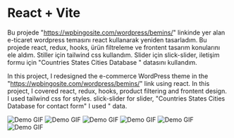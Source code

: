 # React + Vite

Bu projede "https://wpbingosite.com/wordpress/bemins/" linkinde yer alan e-ticaret wordpress temasını react kullanarak yeniden tasarladım. 
Bu projede react, redux, hooks, ürün filtreleme ve frontent tasarım konularını ele aldım. Stiller için tailwind css kullandım. Slider için slick-slider, iletişim formu için "Countries States Cities Database
" datasını kullandım.  


In this project, I redesigned the e-commerce WordPress theme in the "https://wpbingosite.com/wordpress/bemins/" link using react. 
In this project, I covered react, redux, hooks, product filtering and frontent design. I used tailwind css for styles. slick-slider for slider, "Countries States Cities Database for contact form"
I used " data.


![Demo GIF](https://github.com/kudretkrbyk/WordpressBemins/blob/main/src/gif/output000.gif)
![Demo GIF](https://github.com/kudretkrbyk/WordpressBemins/blob/main/src/gif/output001.gif)
![Demo GIF](https://github.com/kudretkrbyk/WordpressBemins/blob/main/src/gif/output002.gif)
![Demo GIF](https://github.com/kudretkrbyk/WordpressBemins/blob/main/src/gif/output003.gif)
![Demo GIF](https://github.com/kudretkrbyk/WordpressBemins/blob/main/src/gif/output004.gif)
![Demo GIF](https://github.com/kudretkrbyk/WordpressBemins/blob/main/src/gif/output005.gif)